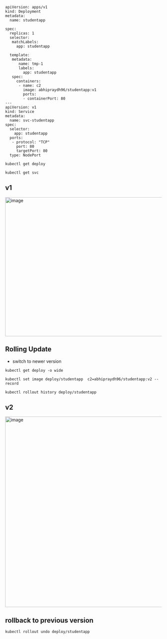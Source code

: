````
apiVersion: apps/v1 
kind: Deployment
metadata: 
  name: studentapp

spec: 
  replicas: 1
  selector: 
   matchLabels:
     app: studentapp

  template: 
   metadata:
      name: tmp-1
      labels:
        app: studentapp
   spec: 
     containers:
      - name: c2 
        image: abhipraydh96/studentapp:v1
        ports:
        - containerPort: 80
---
apiVersion: v1 
kind: Service 
metadata:
  name: svc-studentapp
spec:
  selector:
    app: studentapp
  ports:
   - protocol: "TCP"
     port: 80
     targetPort: 80
  type: NodePort
````

````
kubectl get deploy
````
````
kubectl get svc
````
## v1 
<img width="1558" height="447" alt="image" src="https://github.com/user-attachments/assets/ae9afa5d-103c-4943-b044-1153b2b974d2" />

## Rolling Update
- switch to newer version
````
kubectl get deploy -o wide
````
````
kubectl set image deploy/studentapp  c2=abhipraydh96/studentapp:v2 --record
````
````
kubectl rollout history deploy/studentapp
````
## v2
<img width="641" height="613" alt="image" src="https://github.com/user-attachments/assets/72e45cfa-2b71-4ec3-b551-7694b3e1aa32" />


## rollback to previous version
````
kubectl rollout undo deploy/studentapp
````
